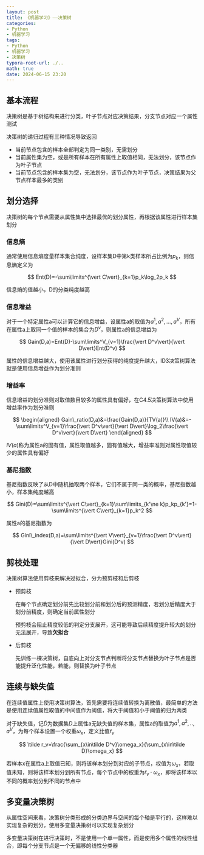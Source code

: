 ```yaml
---
layout: post
title: 《机器学习》——决策树
categories:
- Python
- 机器学习
tags:
- Python
- 机器学习
- 决策树
typora-root-url: ./..
math: true
date: 2024-06-15 23:20
---
```


## 基本流程

决策树是基于树结构来进行分类，叶子节点对应决策结果，分支节点对应一个属性测试

决策树的递归过程有三种情况导致返回

-   当前节点包含的样本全部判定为同一类别，无需划分
-   当前属性集为空，或是所有样本在所有属性上取值相同，无法划分，该节点作为叶子节点
-   当前节点包含的样本集为空，无法划分，该节点作为叶子节点，决策结果为父节点样本最多的类别

## 划分选择

决策树的每个节点需要从属性集中选择最优的划分属性，再根据该属性进行样本集划分

### 信息熵

通常使用信息熵度量样本集合纯度，设样本集D中第k类样本所占比例为$p_k$，则信息熵定义为

$$
Ent(D)=-\sum\limits^{\vert C\vert}_{k=1}p_k\log_2p_k
$$

信息熵的值越小，D的分类纯度越高

### 信息增益

对于一个特定属性a可以计算它的信息增益，设属性a的取值为$a^1,a^2,...,a^V$，所有在属性a上取同一个值的样本的集合为$D^v$，则属性a的信息增益为

$$
Gain(D,a)=Ent(D)-\sum\limits^V_{v=1}\frac{\vert D^v\vert}{\vert D\vert}Ent(D^v)
$$

属性的信息增益越大，使用该属性进行划分获得的纯度提升越大，ID3决策树算法就是使用信息增益作为划分准则

### 增益率

信息增益的划分准则对取值数目较多的属性具有偏好，在C4.5决策树算法中使用增益率作为划分准则

$$
\begin{aligned}
Gain\_ratio(D,a)&=\frac{Gain(D,a)}{TV(a)}\\
IV(a)&=-\sum\limits^V_{v=1}\frac{\vert D^v\vert}{\vert D\vert}\log_2\frac{\vert D^v\vert}{\vert D\vert}
\end{aligned}
$$

$IV(a)$称为属性a的固有值，属性取值越多，固有值越大，增益率准则对属性取值较少的属性具有偏好

### 基尼指数

基尼指数反映了从D中随机抽取两个样本，它们不属于同一类的概率，基尼指数越小，样本集纯度越高

$$
Gini(D)=\sum\limits^{\vert C\vert}_{k=1}\sum\limits_{k'\ne k}p_kp_{k'}=1-\sum\limits^{\vert C\vert}_{k=1}p_k^2
$$

属性a的基尼指数为

$$
Gini\_index(D,a)=\sum\limits^{\vert V\vert}_{v=1}\frac{\vert D^v\vert}{\vert D\vert}Gini(D^v)
$$

## 剪枝处理

决策树算法使用剪枝来解决过拟合，分为预剪枝和后剪枝

-   预剪枝

    在每个节点确定划分前先比较划分前和划分后的预测精度，若划分后精度大于划分前精度，则确定当前属性划分

    预剪枝会阻止精度较低的判定分支展开，这可能导致后续精度提升较大的划分无法展开，导致**欠拟合**

-   后剪枝

    先训练一棵决策树，自底向上对分支节点判断将分支节点替换为叶子节点是否能提升泛化性能，若能，则替换为叶子节点

## 连续与缺失值

在连续值属性上使用决策树算法，首先需要将连续值转换为离散值，最简单的方法是使用连续值属性取值的中间值作为阈值，将大于阈值和小于阈值的归为两类

对于缺失值，记$\tilde D$为数据集$D$上属性a无缺失值的样本集，属性a的取值为$a^1,a^2,..,a^V$，为每个样本设置一个权重$\omega_x$，定义比值$\tilde r_v$

$$
\tilde r_v=\frac{\sum_{x\in\tilde D^v}\omega_x}{\sum_{x\in\tilde D}\omega_x}
$$

若样本x在属性a上取值已知，则将该样本划分到对应的子节点，权值为$\omega_x$，若取值未知，则将该样本划分到所有节点，每个节点中的权重为$\tilde r_v\cdot\omega_x$，即将该样本以不同的概率划分到不同的节点中

## 多变量决策树

从属性空间来看，决策树分类形成的分类边界与空间的每个轴是平行的，这样难以实现复杂的划分，使用多变量决策树可以实现复杂划分

多变量决策树在进行决策时，不是使用一个单一属性，而是使用多个属性的线性组合，即每个分支节点是一个无偏移的线性分类器
